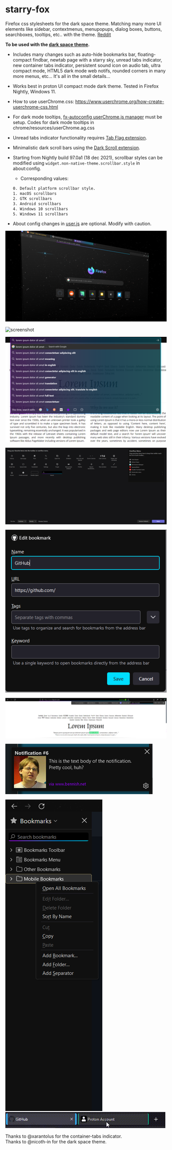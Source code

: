 # starry-fox
Firefox css stylesheets for the dark space theme. Matching many more UI elements like sidebar, contextmenus, menupopups, dialog boxes, buttons, searchboxes, tooltips, etc.. with the theme. [Reddit](https://www.reddit.com/r/FirefoxCSS/comments/rb4ckk/starryfox_theme/?utm_source=share&utm_medium=web2x&context=3)

**To be used with the [dark space theme](https://addons.mozilla.org/en-US/firefox/addon/nicothin-space/?utm_source=addons.mozilla.org&utm_medium=referral&utm_content=rating).**

* Includes many changes such as auto-hide bookmarks bar, floating-compact findbar, newtab page with a starry sky, unread tabs indicator, new container tabs indicator, persistent sound icon on audio tab, ultra compact mode, HTML5 dark mode web notifs, rounded corners in many more menus, etc... It's all in the small details...

* Works best in proton UI compact mode dark theme. Tested in Firefox Nightly, Windows 11.

* How to use userChrome.css: https://www.userchrome.org/how-create-userchrome-css.html

* For dark mode tooltips, [fx-autoconfig userChrome.js manager](https://github.com/MrOtherGuy/fx-autoconfig) must be setup. Codes for dark mode tooltips in chrome/resources/userChrome.ag.css

* Unread tabs indicator functionality requires [Tab Flag extension](https://addons.mozilla.org/en-US/firefox/addon/tab-flag/).

* Minimalistic dark scroll bars using the [Dark Scroll extension](https://addons.mozilla.org/en-US/firefox/addon/dark-scroll-for-tweetdeck/).

* Starting from Nightly build 97.0a1 (18 dec 2021), scrollbar styles can be modified using ```widget.non-native-theme.scrollbar.style``` in about:config.
  * Corresponding values:
  ```
  0. Default platform scrollbar style.
  1. macOS scrollbars
  2. GTK scrollbars
  3. Android scrollbars
  4. Windows 10 scrollbars
  5. Windows 11 scrollbars
  ```
* About config changes in [user.js](https://mkaz.blog/misc/using-firefox-user-js-settings-file/) are optional. Modify with caution.

![screenshot](screenshots/starry-fox-pic.png)

![screenshot](screenshots/starry-fox-ntp-gif.gif)

![screenshot](screenshots/urlbar-results.png)

![screenshot](screenshots/new-buttons.png)

![screenshot](screenshots/dialog-boxes-theme.png)

![screenshot](screenshots/findbar.png)

![screenshot](screenshots/html5-notif-dark.png)

![screenshot](screenshots/sidebar.png)
![screenshot](screenshots/container-tab.gif)

Thanks to @xarantolus for the container-tabs indicator.\
Thanks to @nicoth-in for the dark space theme.
